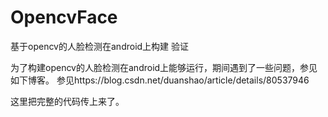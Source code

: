 # OpencvFace
基于opencv的人脸检测在android上构建 验证

为了构建opencv的人脸检测在android上能够运行，期间遇到了一些问题，参见如下博客。
参见https://blog.csdn.net/duanshao/article/details/80537946

这里把完整的代码传上来了。

